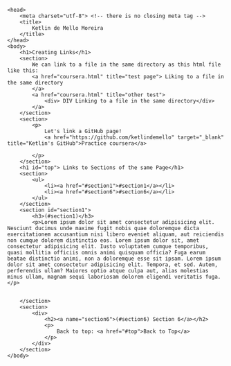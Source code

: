 <!DOCTYPE html>

    <head>
        <meta charset="utf-8"> <!-- there is no closing meta tag -->
        <title>
            Ketlin de Mello Moreira
        </title>
    </head>
    <body>
        <h1>Creating Links</h1>
        <section>
            We can link to a file in the same directory as this html file like this:
            <a href="coursera.html" title="test page"> Liking to a file in the same directory          
            </a>
            <a href="coursera.html" title="other test">
                <div> DIV Linking to a file in the same directory</div>
            </a>
        </section>
        <section>
            <p>
                Let's link a GitHub page!
                <a href="https://github.com/ketlindemello" target="_blank" title="Ketlin's GitHub">Practice coursera</a>

            </p>
        </section>  
        <h1 id="top"> Links to Sections of the same Page</h1>
        <section>
            <ul>
                <li><a href="#section1">#section1</a></li>
                <li><a href="#section6">#section6</a></li>
            </ul>
        </section>   
        <section id="section1">
            <h3>(#section1)</h3>
            <p>Lorem ipsum dolor sit amet consectetur adipisicing elit. Nesciunt ducimus unde maxime fugit nobis quae doloremque dicta exercitationem accusantium nisi libero eveniet aliquam, aut reiciendis non cumque dolorem distinctio eos. Lorem ipsum dolor sit, amet consectetur adipisicing elit. Iusto voluptatem cumque temporibus, quasi mollitia officiis omnis animi quisquam officia? Fuga earum beatae distinctio animi, non a doloremque esse sit ipsam. Lorem ipsum dolor sit amet consectetur adipisicing elit. Tempora, et sed. Autem, perferendis ullam? Maiores optio atque culpa aut, alias molestias minus ullam, magnam sequi laboriosam dolorem eligendi veritatis fuga. </p>
            

        </section>
        <section>
            <div>
                <h2><a name="section6">(#section6) Section 6</a></h2>
                <p>
                    Back to top: <a href="#top">Back to Top</a>
                </p>
            </div>
        </section>   
    </body>

